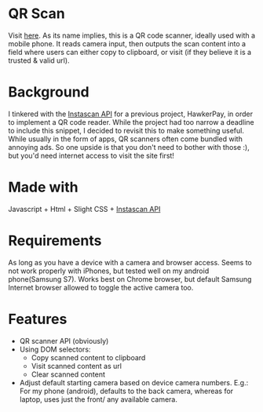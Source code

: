 # QR Scan

Visit [here](https://imjustlooking.github.io/qrscan/).
As its name implies, this is a QR code scanner, ideally used with a mobile phone. It reads camera input, then outputs the scan content into a field where users can either copy to clipboard, or visit (if they believe it is a trusted & valid url).

Background
======
I tinkered with the [Instascan API](https://github.com/schmich/instascan) for a previous project, HawkerPay, in order to implement a QR code reader. While the project had too narrow a deadline to include this snippet, I decided to revisit this to make something useful. While usually in the form of apps, QR scanners often come bundled with annoying ads. So one upside is that you don't need to bother with those :), but you'd need internet access to visit the site first!

Made with
======
Javascript + Html + Slight CSS + [Instascan API](https://github.com/schmich/instascan)

Requirements
======
As long as you have a device with a camera and browser access. Seems to not work properly with iPhones, but tested well on my android phone(Samsung S7). Works best on Chrome browser, but default Samsung Internet browser allowed to toggle the active camera too.


Features
======
  * QR scanner API (obviously)
  * Using DOM selectors:
    * Copy scanned content to clipboard
    * Visit scanned content as url
    * Clear scanned content
  * Adjust default starting camera based on device camera numbers. E.g.: For my phone (android), defaults to the back camera, whereas for laptop, uses just the front/ any available camera.
